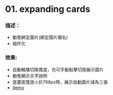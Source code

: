 # 01. expanding cards

### 描述：
* 動態綁定圖片(綁定圖片檔名)
* 組件化

### 效果:
* 自動輪播切換寬度，也可手動點擊切換展示圖片
* 動態顯示文字說明
* 當畫面寬度小於768px時，展示自動圖片減為三張
* [demo](https://gitakachan.github.io/vue-mini-projects01/)
